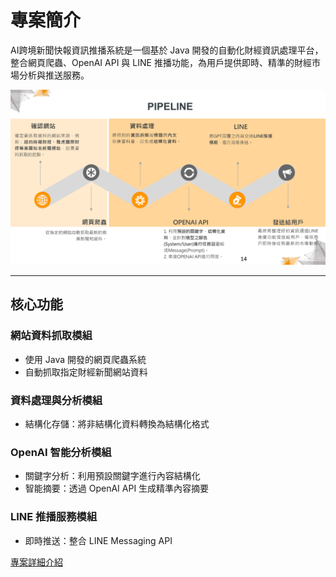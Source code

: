 # 專案簡介
AI跨境新聞快報資訊推播系統是一個基於 Java 開發的自動化財經資訊處理平台，整合網頁爬蟲、OpenAI API 與 LINE 推播功能，為用戶提供即時、精準的財經市場分析與推送服務。

![pipeline](/doc/aia_pipeline.png)

---

## 核心功能

### 網站資料抓取模組
- 使用 Java 開發的網頁爬蟲系統
- 自動抓取指定財經新聞網站資料

### 資料處理與分析模組
- 結構化存儲：將非結構化資料轉換為結構化格式

### OpenAI 智能分析模組
- 關鍵字分析：利用預設關鍵字進行內容結構化
- 智能摘要：透過 OpenAI API 生成精準內容摘要

### LINE 推播服務模組
- 即時推送：整合 LINE Messaging API

[專案詳細介紹](/doc/AI跨境新聞快報.pdf) 
